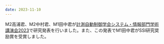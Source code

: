 ```yaml
---
date: 2023-11-10
---
```

M2高浦君、M2中村君、M1田中君が[計測自動制御学会システム・情報部門学術講演会2023](https://www.sice.or.jp/org/SSI2023/)で研究発表を行いました。また、この発表でM1田中君がSSI研究奨励賞を受賞しました。 
